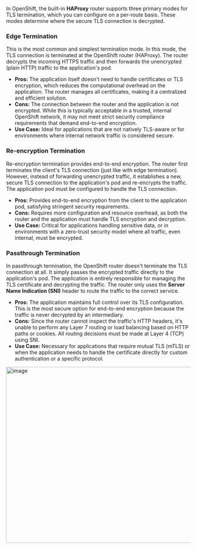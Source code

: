 In OpenShift, the built-in **HAProxy** router supports three primary modes for TLS termination, which you can configure on a per-route basis. These modes determine where the secure TLS connection is decrypted.

### Edge Termination
This is the most common and simplest termination mode. In this mode, the TLS connection is terminated at the OpenShift router (HAProxy). The router decrypts the incoming HTTPS traffic and then forwards the unencrypted (plain HTTP) traffic to the application's pod.

* **Pros:** The application itself doesn't need to handle certificates or TLS encryption, which reduces the computational overhead on the application. The router manages all certificates, making it a centralized and efficient solution.
* **Cons:** The connection between the router and the application is not encrypted. While this is typically acceptable in a trusted, internal OpenShift network, it may not meet strict security compliance requirements that demand end-to-end encryption.
* **Use Case:** Ideal for applications that are not natively TLS-aware or for environments where internal network traffic is considered secure.

### Re-encryption Termination
Re-encryption termination provides end-to-end encryption. The router first terminates the client's TLS connection (just like with edge termination). However, instead of forwarding unencrypted traffic, it establishes a new, secure TLS connection to the application's pod and re-encrypts the traffic. The application pod must be configured to handle the TLS connection.

* **Pros:** Provides end-to-end encryption from the client to the application pod, satisfying stringent security requirements.
* **Cons:** Requires more configuration and resource overhead, as both the router and the application must handle TLS encryption and decryption.
* **Use Case:** Critical for applications handling sensitive data, or in environments with a zero-trust security model where all traffic, even internal, must be encrypted.

### Passthrough Termination
In passthrough termination, the OpenShift router doesn't terminate the TLS connection at all. It simply passes the encrypted traffic directly to the application's pod. The application is entirely responsible for managing the TLS certificate and decrypting the traffic. The router only uses the **Server Name Indication (SNI)** header to route the traffic to the correct service.

* **Pros:** The application maintains full control over its TLS configuration. This is the most secure option for end-to-end encryption because the traffic is never decrypted by an intermediary.
* **Cons:** Since the router cannot inspect the traffic's HTTP headers, it's unable to perform any Layer 7 routing or load balancing based on HTTP paths or cookies. All routing decisions must be made at Layer 4 (TCP) using SNI.
* **Use Case:** Necessary for applications that require mutual TLS (mTLS) or when the application needs to handle the certificate directly for custom authentication or a specific protocol.



<img width="948" height="478" alt="image" src="https://github.com/user-attachments/assets/f229e5c6-c277-4d9b-afa7-d8142bed2abf" />
